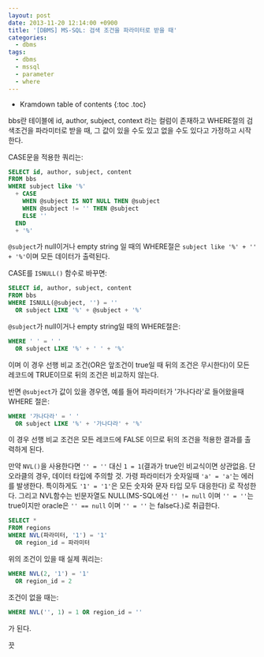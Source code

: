 ```yaml
---
layout: post
date: 2013-11-20 12:14:00 +0900
title: '[DBMS] MS-SQL: 검색 조건을 파라미터로 받을 때'
categories:
  - dbms
tags:
  - dbms
  - mssql
  - parameter
  - where
---
```


* Kramdown table of contents
{:toc .toc}

bbs란 테이블에 id, author, subject, context 라는 컬럼이 존재하고 WHERE절의 검색조건을 파라미터로 받을 때, 그 값이 있을 수도 있고 없을 수도 있다고 가정하고 시작한다.

CASE문을 적용한 쿼리는:

```sql
SELECT id, author, subject, content
FROM bbs
WHERE subject like '%'
  + CASE
    WHEN @subject IS NOT NULL THEN @subject
    WHEN @subject != '' THEN @subject
    ELSE ''
  END
  + '%'
```

`@subject`가 null이거나 empty string 일 때의 WHERE절은 `subject like '%' + '' + '%'`이며 모든 데이터가 출력된다.

CASE를 `ISNULL()` 함수로 바꾸면:

```sql
SELECT id, author, subject, content
FROM bbs
WHERE ISNULL(@subject, '') = ''
  OR subject LIKE '%' + @subject + '%'
```

`@subject`가 null이거나 empty string일 때의 WHERE절은:

```sql
WHERE ' ' = ' '
  OR subject LIKE '%' + ' ' + '%'
```

이며 이 경우 선행 비교 조건(OR은 앞조건이 true일 때 뒤의 조건은 무시한다)이 모든 레코드에 TRUE이므로 뒤의 조건은 비교하지 않는다.

반면 `@subject`가 값이 있을 경우엔, 예를 들어 파라미터가 '가나다라'로 들어왔을때 WHERE 절은:

```sql
WHERE '가나다라' = ' '
  OR subject LIKE '%' + '가나다라' + '%'
```

이 경우 선행 비교 조건은 모든 레코드에 FALSE 이므로 뒤의 조건을 적용한 결과를 출력하게 된다.

만약 `NVL()`을 사용한다면 `'' = ''` 대신 `1 = 1`(결과가 true인 비교식이면 상관없음. 단 오라클의 경우, 데이터 타입에 주의할 것. 가령 파라미터가 숫자일때 `'a' = 'a'`는 에러를 발생한다. 특이하게도 `'1' = '1'`은 모든 숫자와 문자 타입 모두 대응한다) 로 작성한다. 그리고 NVL함수는 빈문자열도 NULL(MS-SQL에선 `'' != null` 이며 `'' = ''`는 true이지만 oracle은 `'' == null` 이며 `'' = ''` 는 false다.)로 취급한다.

```sql
SELECT *
FROM regions
WHERE NVL(파라미터, '1') = '1'
  OR region_id = 파라미터
```

위의 조건이 있을 때 실제 쿼리는:

```sql
WHERE NVL(2, '1') = '1'
  OR region_id = 2
```

조건이 없을 때는:

```sql
WHERE NVL('', 1) = 1 OR region_id = ''
```

가 된다.

끗
